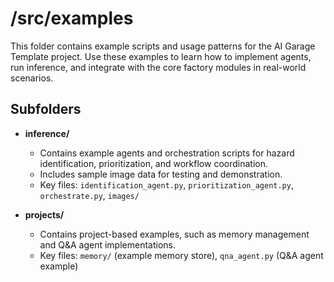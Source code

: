 # /src/examples

This folder contains example scripts and usage patterns for the AI Garage Template project. Use these examples to learn how to implement agents, run inference, and integrate with the core factory modules in real-world scenarios.

## Subfolders

- **inference/**
  - Contains example agents and orchestration scripts for hazard identification, prioritization, and workflow coordination.
  - Includes sample image data for testing and demonstration.
  - Key files: `identification_agent.py`, `prioritization_agent.py`, `orchestrate.py`, `images/`

- **projects/**
  - Contains project-based examples, such as memory management and Q&A agent implementations.
  - Key files: `memory/` (example memory store), `qna_agent.py` (Q&A agent example)
